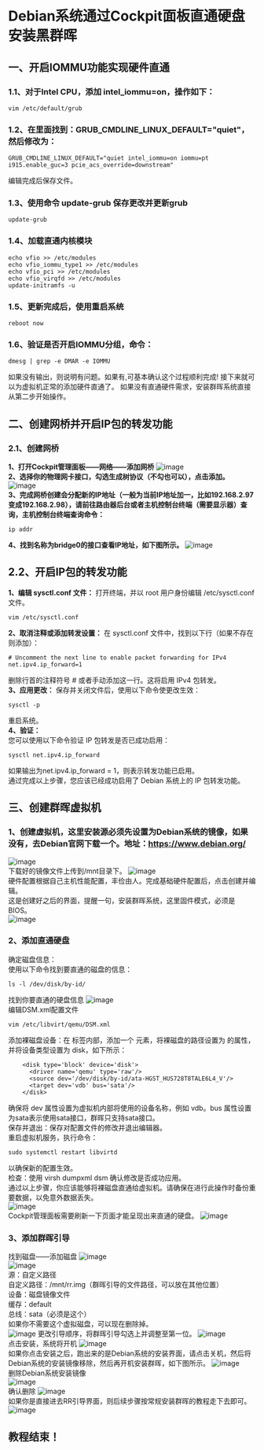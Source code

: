 # Debian系统通过Cockpit面板直通硬盘安装黑群晖
## 一、开启IOMMU功能实现硬件直通
### 1.1、对于Intel CPU，添加 intel_iommu=on，操作如下：
```shell
vim /etc/default/grub
```
### 1.2、在里面找到：GRUB_CMDLINE_LINUX_DEFAULT="quiet"，然后修改为：
```shell
GRUB_CMDLINE_LINUX_DEFAULT="quiet intel_iommu=on iommu=pt i915.enable_guc=3 pcie_acs_override=downstream"
```
编辑完成后保存文件。  
### 1.3、使用命令 update-grub 保存更改并更新grub
```shell
update-grub
```
### 1.4、加载直通内核模块
```shell
echo vfio >> /etc/modules
echo vfio_iommu_type1 >> /etc/modules
echo vfio_pci >> /etc/modules
echo vfio_virqfd >> /etc/modules
update-initramfs -u
```
### 1.5、更新完成后，使用重启系统
```shell
reboot now
```
### 1.6、验证是否开启IOMMU分组，命令：
```shell
dmesg | grep -e DMAR -e IOMMU
```
如果没有输出，则说明有问题。如果有,可基本确认这个过程顺利完成! 接下来就可以为虚拟机正常的添加硬件直通了。
如果没有直通硬件需求，安装群晖系统直接从第二步开始操作。
## 二、创建网桥并开启IP包的转发功能
### 2.1、创建网桥
**1、打开Cockpit管理面板——网络——添加网桥**
![image](https://github.com/user-attachments/assets/eef8878f-a8d5-47eb-b90b-9c749ea39f6e)  
**2、选择你的物理网卡接口，勾选生成树协议（不勾也可以），点击添加。**
![image](https://github.com/user-attachments/assets/62157dc3-a0a3-4221-9417-ea28165d660e)  
**3、完成网桥创建会分配新的IP地址（一般为当前IP地址加一，比如192.168.2.97变成192.168.2.98），请前往路由器后台或者主机控制台终端（需要显示器）查询，主机控制台终端查询命令：**
```shell
ip addr
```
**4、找到名称为bridge0的接口查看IP地址，如下图所示。**
![image](https://github.com/user-attachments/assets/daf1b0bf-b44c-4f66-a73e-aebdbd9b3c78)
## 2.2、开启IP包的转发功能
**1、编辑 sysctl.conf 文件：**
打开终端，并以 root 用户身份编辑 /etc/sysctl.conf 文件。
```shell
vim /etc/sysctl.conf
```
**2、取消注释或添加转发设置：**
在 sysctl.conf 文件中，找到以下行（如果不存在则添加）：
```shell
# Uncomment the next line to enable packet forwarding for IPv4
net.ipv4.ip_forward=1
```
删除行首的注释符号 # 或者手动添加这一行。这将启用 IPv4 包转发。  
**3、应用更改：**
保存并关闭文件后，使用以下命令使更改生效：
```shell
sysctl -p
```
重启系统。  
**4、验证：**  
您可以使用以下命令验证 IP 包转发是否已成功启用：
```shell
sysctl net.ipv4.ip_forward
```
如果输出为net.ipv4.ip_forward = 1，则表示转发功能已启用。  
通过完成以上步骤，您应该已经成功启用了 Debian 系统上的 IP 包转发功能。
## 三、创建群晖虚拟机
### 1、创建虚拟机，这里安装源必须先设置为Debian系统的镜像，如果没有，去Debian官网下载一个。地址：https://www.debian.org/
![image](https://github.com/user-attachments/assets/735b6115-7470-4802-ae64-dd44988d270f)  
下载好的镜像文件上传到/mnt目录下。
![image](https://github.com/user-attachments/assets/9a239f62-e387-41d2-99ff-20669c401d1e)  
硬件配置根据自己主机性能配置，丰俭由人。完成基础硬件配置后，点击创建并编辑。  
这是创建好之后的界面，提醒一句，安装群晖系统，这里固件模式，必须是BIOS。  
![image](https://github.com/user-attachments/assets/b0ddb3e8-3ed1-46e9-94f2-f34eb6c930c4)
### 2、添加直通硬盘
确定磁盘信息：  
使用以下命令找到要直通的磁盘的信息：  
```shell
ls -l /dev/disk/by-id/
```
找到你要直通的硬盘信息
![image](https://github.com/user-attachments/assets/e06419e9-597d-49e2-97b6-355ad1d62b44)  
编辑DSM.xml配置文件
```shell
vim /etc/libvirt/qemu/DSM.xml
```
添加裸磁盘设备：在 <devices> 标签内部，添加一个 <disk> 元素，将裸磁盘的路径设置为 <source> 的属性，并将设备类型设置为 disk，如下所示：
```shell
    <disk type='block' device='disk'>
      <driver name='qemu' type='raw'/>
      <source dev='/dev/disk/by-id/ata-HGST_HUS728T8TALE6L4_V'/>
      <target dev='vdb' bus='sata'/>
    </disk>
```
确保将 dev 属性设置为虚拟机内部将使用的设备名称，例如 vdb。bus 属性设置为sata表示使用sata接口，群晖只支持sata接口。  
保存并退出：保存对配置文件的修改并退出编辑器。  
重启虚拟机服务，执行命令：  
```shell
sudo systemctl restart libvirtd
```
以确保新的配置生效。  
检查：使用 virsh dumpxml dsm 确认修改是否成功应用。  
通过以上步骤，你应该能够将裸磁盘直通给虚拟机。请确保在进行此操作时备份重要数据，以免意外数据丢失。  
![image](https://github.com/user-attachments/assets/0d691788-dc9d-4a82-b34d-bb8bfeea6179)  
Cockpit管理面板需要刷新一下页面才能呈现出来直通的硬盘。
![image](https://github.com/user-attachments/assets/af0ade85-967c-4dd5-98a0-d7440ec7973d)
### 3、添加群晖引导
找到磁盘——添加磁盘
![image](https://github.com/user-attachments/assets/eea4ef86-757a-489e-b51f-edfa344d610e)  
![image](https://github.com/user-attachments/assets/d3e0180c-3964-49e2-9f40-e23b08e2c8a8)  
源：自定义路径  
自定义路径：/mnt/rr.img（群晖引导的文件路径，可以放在其他位置）  
设备：磁盘镜像文件  
缓存：default  
总线：sata（必须是这个）  
如果你不需要这个虚拟磁盘，可以现在删除掉。  
![image](https://github.com/user-attachments/assets/4b030bee-6e16-4a0a-b6b3-6ecb9b2044bf)
更改引导顺序，将群晖引导勾选上并调整至第一位。
![image](https://github.com/user-attachments/assets/7ba3423b-7eac-4ca4-9504-ce84f1b47899)  
点击安装，系统将开机
![image](https://github.com/user-attachments/assets/eb139e96-7577-4a6d-9d5d-b06ebe4f4efb)  
如果你点击安装之后，跑出来的是Debian系统的安装界面，请点击关机，然后将Debian系统的安装镜像移除，然后再开机安装群晖，如下图所示。
![image](https://github.com/user-attachments/assets/fb127564-62e4-444e-9f06-4abfe330dcbb)  
删除Debian系统安装镜像  
![image](https://github.com/user-attachments/assets/1ddf3d17-1ce2-4c2d-9657-82bbde6fa91b)  
确认删除
![image](https://github.com/user-attachments/assets/bd1d160a-2eda-4035-b1aa-8f37b292407b)  
如果你是直接进去RR引导界面，则后续步骤按常规安装群晖的教程走下去即可。
![image](https://github.com/user-attachments/assets/a70d08e6-82b4-44cd-bd73-8124e5d92991)  
## 教程结束！
